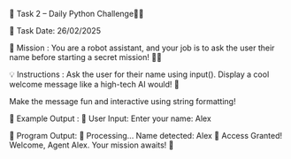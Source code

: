 📌 Task 2 – Daily Python Challenge🎉🐍

📆 Task Date: 26/02/2025

🎯 Mission :
You are a robot assistant, and your job is to ask the user their name before starting a secret mission! 🤖💬

💡 Instructions :
Ask the user for their name using input().
Display a cool welcome message like a high-tech AI would! 🚀

Make the message fun and interactive using string formatting!

🔎 Example Output :
📌 User Input:
Enter your name: Alex

📌 Program Output:
🔹 Processing... Name detected: Alex
🔹 Access Granted! Welcome, Agent Alex. Your mission awaits! 🚀